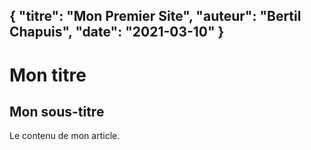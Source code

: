 {
    "titre": "Mon Premier Site",
    "auteur": "Bertil Chapuis",
    "date": "2021-03-10"
}
---
# Mon titre

## Mon sous-titre

Le contenu de mon article.